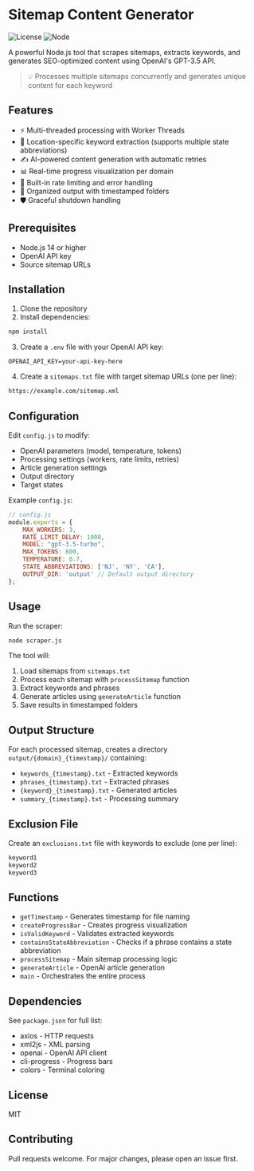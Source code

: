 # Sitemap Content Generator
![License](https://img.shields.io/badge/license-MIT-blue.svg)
![Node](https://img.shields.io/badge/node-%3E%3D14-green.svg)

A powerful Node.js tool that scrapes sitemaps, extracts keywords, and generates SEO-optimized content using OpenAI's GPT-3.5 API.

> 💡 Processes multiple sitemaps concurrently and generates unique content for each keyword

## Features
- ⚡️ Multi-threaded processing with Worker Threads
- 🎯 Location-specific keyword extraction (supports multiple state abbreviations)
- ✍️ AI-powered content generation with automatic retries
- 📊 Real-time progress visualization per domain
- 🔄 Built-in rate limiting and error handling
- 📁 Organized output with timestamped folders
- 🛡️ Graceful shutdown handling

## Prerequisites
- Node.js 14 or higher
- OpenAI API key
- Source sitemap URLs

## Installation
1. Clone the repository
2. Install dependencies:
```bash
npm install
```

3. Create a `.env` file with your OpenAI API key:

```env
OPENAI_API_KEY=your-api-key-here
```

4. Create a `sitemaps.txt` file with target sitemap URLs (one per line):

```txt
https://example.com/sitemap.xml
```

## Configuration

Edit `config.js` to modify:

- OpenAI parameters (model, temperature, tokens)
- Processing settings (workers, rate limits, retries)
- Article generation settings
- Output directory
- Target states

Example `config.js`:

```javascript
// config.js
module.exports = {
    MAX_WORKERS: 3,
    RATE_LIMIT_DELAY: 1000,
    MODEL: "gpt-3.5-turbo",
    MAX_TOKENS: 800,
    TEMPERATURE: 0.7,
    STATE_ABBREVIATIONS: ['NJ', 'NY', 'CA'],
    OUTPUT_DIR: 'output' // Default output directory
};
```

## Usage

Run the scraper:

```bash
node scraper.js
```

The tool will:
1. Load sitemaps from `sitemaps.txt`
2. Process each sitemap with `processSitemap` function
3. Extract keywords and phrases
4. Generate articles using `generateArticle` function
5. Save results in timestamped folders

## Output Structure

For each processed sitemap, creates a directory `output/{domain}_{timestamp}/` containing:

- `keywords_{timestamp}.txt` - Extracted keywords
- `phrases_{timestamp}.txt` - Extracted phrases 
- `{keyword}_{timestamp}.txt` - Generated articles
- `summary_{timestamp}.txt` - Processing summary

## Exclusion File

Create an `exclusions.txt` file with keywords to exclude (one per line):

```txt
keyword1
keyword2
keyword3
```

## Functions

- `getTimestamp` - Generates timestamp for file naming
- `createProgressBar` - Creates progress visualization
- `isValidKeyword` - Validates extracted keywords
- `containsStateAbbreviation` - Checks if a phrase contains a state abbreviation
- `processSitemap` - Main sitemap processing logic
- `generateArticle` - OpenAI article generation
- `main` - Orchestrates the entire process

## Dependencies

See `package.json` for full list:
- axios - HTTP requests
- xml2js - XML parsing
- openai - OpenAI API client
- cli-progress - Progress bars
- colors - Terminal coloring

## License

MIT

## Contributing

Pull requests welcome. For major changes, please open an issue first.
